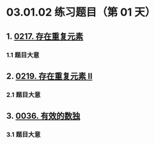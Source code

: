 # 03.01.02 练习题目（第 01 天）

## 1. [0217. 存在重复元素](https://leetcode.cn/problems/contains-duplicate/)

### 1.1 题目大意

## 2. [0219. 存在重复元素 II](https://leetcode.cn/problems/contains-duplicate-ii/)

### 2.1 题目大意

## 3. [0036. 有效的数独](https://leetcode.cn/problems/valid-sudoku/)

### 3.1 题目大意
